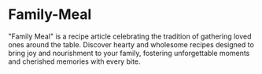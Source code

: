# Family-Meal
"Family Meal" is a recipe article celebrating the tradition of gathering loved ones around the table. Discover hearty and wholesome recipes designed to bring joy and nourishment to your family, fostering unforgettable moments and cherished memories with every bite.
